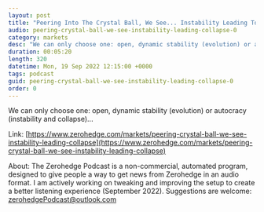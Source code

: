 ```yaml
---
layout: post
title: "Peering Into The Crystal Ball, We See... Instability Leading To Collapse"
audio: peering-crystal-ball-we-see-instability-leading-collapse-0
category: markets
desc: "We can only choose one: open, dynamic stability (evolution) or autocracy (instability and collapse)..."
duration: 00:05:20
length: 320
datetime: Mon, 19 Sep 2022 12:15:00 +0000
tags: podcast
guid: peering-crystal-ball-we-see-instability-leading-collapse-0
order: 0
---
```

We can only choose one: open, dynamic stability (evolution) or autocracy (instability and collapse)...

Link: [https://www.zerohedge.com/markets/peering-crystal-ball-we-see-instability-leading-collapse](https://www.zerohedge.com/markets/peering-crystal-ball-we-see-instability-leading-collapse)

About: The Zerohedge Podcast is a non-commercial, automated program, designed to give people a way to get news from Zerohedge in an audio format.  I am actively working on tweaking and improving the setup to create a better listening experience (September 2022).  Suggestions are welcome: [zerohedgePodcast@outlook.com](mailto:zerohedgePodcast@outlook.com)